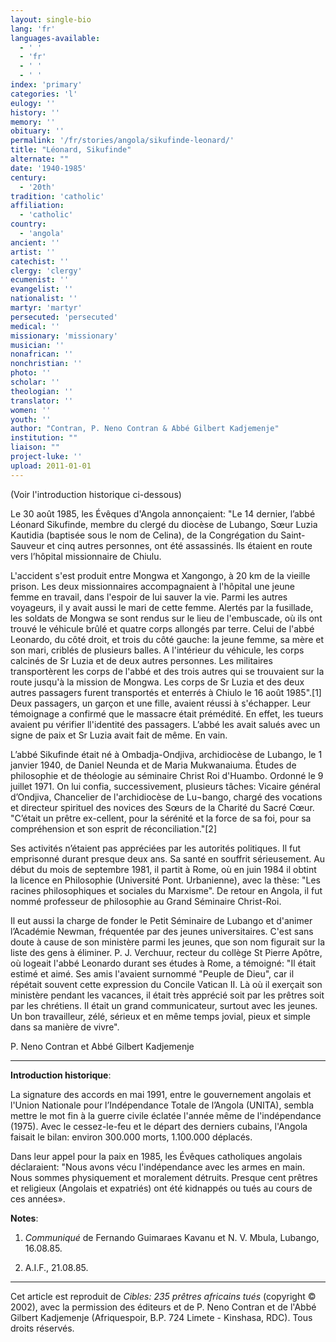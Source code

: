 ```yaml
---
layout: single-bio
lang: 'fr'
languages-available:
  - ' '
  - 'fr'
  - ' '
  - ' '
index: 'primary'
categories: 'l'
eulogy: ''
history: ''
memory: ''
obituary: ''
permalink: '/fr/stories/angola/sikufinde-leonard/'
title: "Léonard, Sikufinde"
alternate: ""
date: '1940-1985'
century:
  - '20th'
tradition: 'catholic'
affiliation:
  - 'catholic'
country:
  - 'angola'
ancient: ''
artist: ''
catechist: ''
clergy: 'clergy'
ecumenist: ''
evangelist: ''
nationalist: ''
martyr: 'martyr'
persecuted: 'persecuted'
medical: ''
missionary: 'missionary'
musician: ''
nonafrican: ''
nonchristian: ''
photo: ''
scholar: ''
theologian: ''
translator: ''
women: ''
youth: ''
author: "Contran, P. Neno Contran & Abbé Gilbert Kadjemenje"
institution: ""
liaison: ""
project-luke: ''
upload: 2011-01-01
---
```




(Voir l'introduction historique ci-dessous)

Le 30 ao&ucirc;t 1985, les &Eacute;v&ecirc;ques d'Angola annon&ccedil;aient: "Le 14 dernier, l&rsquo;abb&eacute; L&eacute;onard Sikufinde, membre du clerg&eacute; du dioc&egrave;se de Lubango, S&oelig;ur Luzia Kautidia (baptis&eacute;e sous le nom de Celina), de la Congr&eacute;gation du Saint-Sauveur et cinq autres personnes, ont &eacute;t&eacute; assassin&eacute;s. Ils &eacute;taient en route vers l&rsquo;h&ocirc;pital missionnaire de Chiulu.

L'accident s'est produit entre Mongwa et Xangongo, &agrave; 20 km de la vieille prison. Les deux missionnaires accompagnaient &agrave; l'h&ocirc;pital une jeune femme en travail, dans l'espoir de lui sauver la vie. Parmi les autres voyageurs, il y avait aussi le mari de cette femme. Alert&eacute;s par la fusillade, les soldats de Mongwa se sont rendus sur le lieu de l'embuscade, o&ugrave; ils ont trouv&eacute; le v&eacute;hicule br&ucirc;l&eacute; et quatre corps allong&eacute;s par terre. Celui de l'abb&eacute; Leonardo, du c&ocirc;t&eacute; droit, et trois du c&ocirc;t&eacute; gauche: la jeune femme, sa m&egrave;re et son mari, cribl&eacute;s de plusieurs balles. A l'int&eacute;rieur du v&eacute;hicule, les corps calcin&eacute;s de Sr Luzia et de deux autres personnes. Les militaires transport&egrave;rent les corps de l'abb&eacute; et des trois autres qui se trouvaient sur la route jusqu'&agrave; la mission de Mongwa. Les corps de Sr Luzia et des deux autres passagers furent transport&eacute;s et enterr&eacute;s &agrave; Chiulo le 16 ao&ucirc;t 1985".[1] Deux passagers, un gar&ccedil;on et une fille, avaient r&eacute;ussi &agrave; s'&eacute;chapper. Leur t&eacute;moignage a confirm&eacute; que le massacre &eacute;tait pr&eacute;m&eacute;dit&eacute;. En effet, les tueurs avaient pu v&eacute;rifier ll'identit&eacute; des passagers. L&rsquo;abb&eacute; les avait salu&eacute;s avec un signe de paix et Sr Luzia avait fait de m&ecirc;me. En vain.

L&rsquo;abb&eacute; Sikufinde &eacute;tait n&eacute; &agrave; Ombadja-Ondjiva, archidioc&egrave;se de Lubango, le 1 janvier 1940, de Daniel Neunda et de Maria Mukwanaiuma. &Eacute;tudes de philosophie et de th&eacute;ologie au s&eacute;minaire Christ Roi d'Huambo. Ordonn&eacute; le 9 juillet 1971. On lui confia, successivement, plusieurs t&acirc;ches: Vicaire g&eacute;n&eacute;ral d&rsquo;Ondjiva, Chancelier de l'archidioc&egrave;se de Lu&not;bango, charg&eacute; des vocations et directeur spirituel des novices des S&oelig;urs de la Charit&eacute; du Sacr&eacute; C&oelig;ur. "C&rsquo;&eacute;tait un pr&ecirc;tre ex-cellent, pour la s&eacute;r&eacute;nit&eacute; et la force de sa foi, pour sa compr&eacute;hension et son esprit de r&eacute;conciliation."[2]

Ses activit&eacute;s n&rsquo;&eacute;taient pas appr&eacute;ci&eacute;es par les autorit&eacute;s politiques. Il fut emprisonn&eacute; durant presque deux ans. Sa sant&eacute; en souffrit s&eacute;rieusement. Au d&eacute;but du mois de septembre 1981, il partit &agrave; Rome, o&ugrave; en juin 1984 il obtint la licence en Philosophie (Universit&eacute; Pont. Urbanienne), avec la th&egrave;se: "Les racines philosophiques et sociales du Marxisme". De retour en Angola, il fut nomm&eacute; professeur de philosophie au Grand S&eacute;minaire Christ-Roi.

Il eut aussi la charge de fonder le Petit S&eacute;minaire de Lubango et d'animer l&rsquo;Acad&eacute;mie Newman, fr&eacute;quent&eacute;e par des jeunes universitaires. C'est sans doute &agrave; cause de son minist&egrave;re parmi les jeunes, que son nom figurait sur la liste des gens &agrave; &eacute;liminer.
P. J. Verchuur, recteur du coll&egrave;ge St Pierre Ap&ocirc;tre, o&ugrave; logeait l'abb&eacute; Leonardo durant ses &eacute;tudes &agrave; Rome, a t&eacute;moign&eacute;: "Il &eacute;tait estim&eacute; et aim&eacute;. Ses amis l'avaient surnomm&eacute; "Peuple de Dieu", car il r&eacute;p&eacute;tait souvent cette expression du Concile Vatican II. L&agrave; o&ugrave; il exer&ccedil;ait son minist&egrave;re pendant les vacances, il &eacute;tait tr&egrave;s appr&eacute;ci&eacute; soit par les pr&ecirc;tres soit par les chr&eacute;tiens. Il &eacute;tait un grand communicateur, surtout avec les jeunes. Un bon travailleur, z&eacute;l&eacute;, s&eacute;rieux et en m&ecirc;me temps jovial, pieux et simple dans sa mani&egrave;re de vivre".

P. Neno Contran et
Abb&eacute; Gilbert Kadjemenje

---

**Introduction historique**:

La signature des accords en mai 1991, entre le gouvernement angolais et l'Union Nationale pour l’Indépendance Totale de l’Angola (UNITA), sembla mettre le mot fin à la guerre civile éclatée l'année même de l'indépendance (1975). Avec le cessez-le-feu et le départ des derniers cubains, l'Angola faisait le bilan: environ 300.000 morts, 1.100.000 déplacés.

Dans leur appel pour la paix en 1985, les Évêques catholiques angolais déclaraient: "Nous avons vécu l'indépendance avec les armes en main. Nous sommes physiquement et moralement détruits. Presque cent prêtres et religieux (Angolais et expatriés) ont été kidnappés ou tués au cours de ces années».

**Notes**:

1. *Communiqu&eacute;* de Fernando Guimaraes Kavanu et N. V. Mbula, Lubango,  16.08.85.

2. A.I.F., 21.08.85.

---

Cet article est reproduit de *Cibles: 235 prêtres africains tués* (copyright © 2002), avec la permission des éditeurs et de P. Neno Contran et de l'Abbé Gilbert Kadjemenje (Afriquespoir, B.P. 724 Limete - Kinshasa, RDC). Tous droits réservés.
